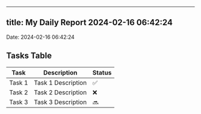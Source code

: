 
---
title: My Daily Report 2024-02-16 06:42:24
---

Date: 2024-02-16 06:42:24

## Tasks Table

| Task | Description | Status |
|------|-------------|--------|
| Task 1 | Task 1 Description | ✅ |
| Task 2 | Task 2 Description | ❌ |
| Task 3 | Task 3 Description | 🔜 |

